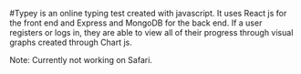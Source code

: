 #Typey is an online typing test created with javascript. It uses React js for the front end and Express and MongoDB for the back end. If a user registers or logs in, they are able to view all of their progress through visual graphs created through Chart js. 

Note: Currently not working on Safari.

